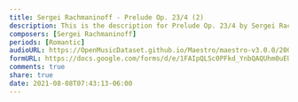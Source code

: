 ```yaml
---
title: Sergei Rachmaninoff - Prelude Op. 23/4 (2)
description: This is the description for Prelude Op. 23/4 by Sergei Rachmaninoff
composers: [Sergei Rachmaninoff]
periods: [Romantic]
audioURL: https://OpenMusicDataset.github.io/Maestro/maestro-v3.0.0/2006/MIDI-Unprocessed_12_R1_2006_01-08_ORIG_MID--AUDIO_12_R1_2006_05_Track05_wav.midi
formURL: https://docs.google.com/forms/d/e/1FAIpQLSc0PFkd_YnbQAQUhm0uEUuJW3rxBxfU9V5WWeglMzbOmp2sCg/viewform
comments: true
share: true
date: 2021-08-08T07:43:13-06:00
---
```

